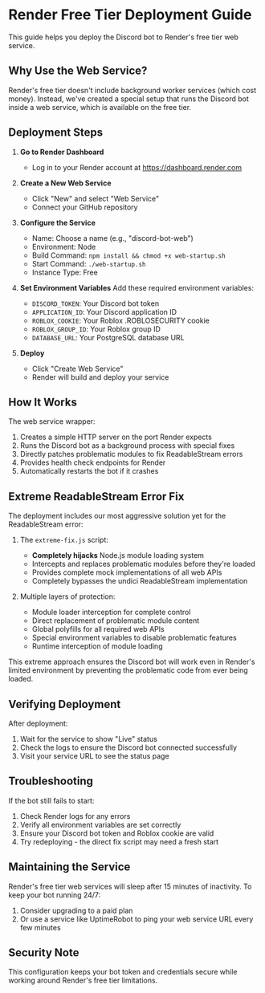 # Render Free Tier Deployment Guide

This guide helps you deploy the Discord bot to Render's free tier web service.

## Why Use the Web Service?

Render's free tier doesn't include background worker services (which cost money). Instead, we've created a special setup that runs the Discord bot inside a web service, which is available on the free tier.

## Deployment Steps

1. **Go to Render Dashboard**
   - Log in to your Render account at https://dashboard.render.com

2. **Create a New Web Service**
   - Click "New" and select "Web Service"
   - Connect your GitHub repository

3. **Configure the Service**
   - Name: Choose a name (e.g., "discord-bot-web")
   - Environment: Node
   - Build Command: `npm install && chmod +x web-startup.sh`
   - Start Command: `./web-startup.sh`
   - Instance Type: Free

4. **Set Environment Variables**
   Add these required environment variables:
   - `DISCORD_TOKEN`: Your Discord bot token
   - `APPLICATION_ID`: Your Discord application ID
   - `ROBLOX_COOKIE`: Your Roblox .ROBLOSECURITY cookie
   - `ROBLOX_GROUP_ID`: Your Roblox group ID
   - `DATABASE_URL`: Your PostgreSQL database URL

5. **Deploy**
   - Click "Create Web Service"
   - Render will build and deploy your service

## How It Works

The web service wrapper:
1. Creates a simple HTTP server on the port Render expects
2. Runs the Discord bot as a background process with special fixes
3. Directly patches problematic modules to fix ReadableStream errors
4. Provides health check endpoints for Render
5. Automatically restarts the bot if it crashes

## Extreme ReadableStream Error Fix

The deployment includes our most aggressive solution yet for the ReadableStream error:

1. The `extreme-fix.js` script:
   - **Completely hijacks** Node.js module loading system
   - Intercepts and replaces problematic modules before they're loaded
   - Provides complete mock implementations of all web APIs
   - Completely bypasses the undici ReadableStream implementation

2. Multiple layers of protection:
   - Module loader interception for complete control
   - Direct replacement of problematic module content
   - Global polyfills for all required web APIs
   - Special environment variables to disable problematic features
   - Runtime interception of module loading

This extreme approach ensures the Discord bot will work even in Render's limited environment by preventing the problematic code from ever being loaded.

## Verifying Deployment

After deployment:
1. Wait for the service to show "Live" status
2. Check the logs to ensure the Discord bot connected successfully
3. Visit your service URL to see the status page

## Troubleshooting

If the bot still fails to start:
1. Check Render logs for any errors
2. Verify all environment variables are set correctly
3. Ensure your Discord bot token and Roblox cookie are valid
4. Try redeploying - the direct fix script may need a fresh start

## Maintaining the Service

Render's free tier web services will sleep after 15 minutes of inactivity. To keep your bot running 24/7:
1. Consider upgrading to a paid plan
2. Or use a service like UptimeRobot to ping your web service URL every few minutes

## Security Note

This configuration keeps your bot token and credentials secure while working around Render's free tier limitations.